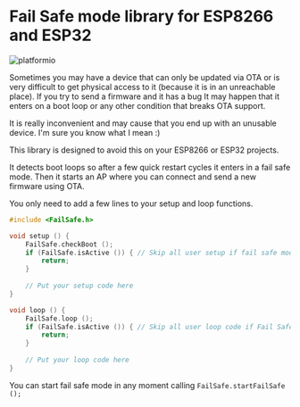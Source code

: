 # Fail Safe mode library for ESP8266 and ESP32

![platformio](https://github.com/gmag11/FailSafeMode/workflows/platformio/badge.svg?branch=main)

Sometimes you may have a device that can only be updated via OTA or is very difficult to get physical access to it (because it is in an unreachable place). If you try to send a firmware and it has a bug It may happen that it enters on a boot loop or any other condition that breaks OTA support.

It is really inconvenient and may cause that you end up with an unusable device. I'm sure you know what I mean :)

This library is designed to avoid this on your ESP8266 or ESP32 projects.

It detects boot loops so after a few quick restart cycles it enters in a fail safe mode. Then it starts an AP where you can connect and send a new firmware using OTA.

You only need to add a few lines to your setup and loop functions.

```c++
#include <FailSafe.h>

void setup () {
    FailSafe.checkBoot ();
    if (FailSafe.isActive ()) { // Skip all user setup if fail safe mode is activated
        return;
    }
    
    // Put your setup code here
}

void loop () {
    FailSafe.loop ();
    if (FailSafe.isActive ()) { // Skip all user loop code if Fail Safe mode is active
        return;
    }
    
    // Put your loop code here
}
```



You can start fail safe mode in any moment calling `FailSafe.startFailSafe ();`

